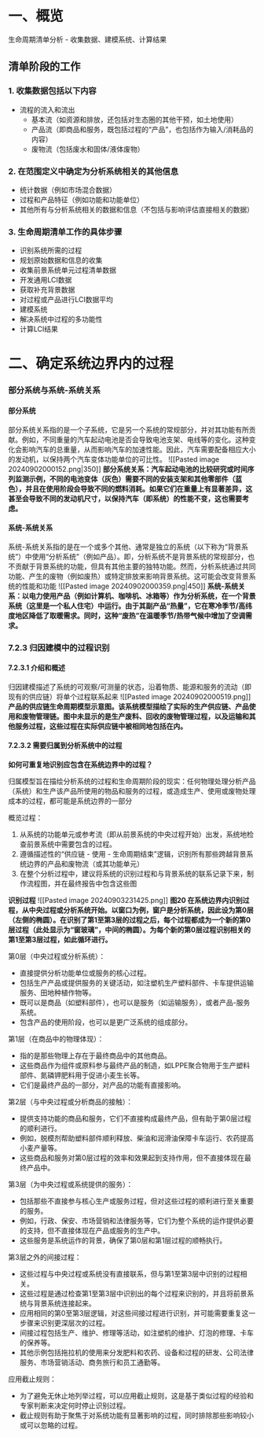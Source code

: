 # 一、概览
生命周期清单分析 - 收集数据、建模系统、计算结果

## 清单阶段的工作
### 1. 收集数据包括以下内容
* 流程的流入和流出
   * 基本流（如资源和排放，还包括对生态圈的其他干预，如土地使用）
   * 产品流（即商品和服务，既包括过程的“产品”，也包括作为输入/消耗品的内容）
   * 废物流（包括废水和固体/液体废物）

### 2. 在范围定义中确定为分析系统相关的其他信息
   * 统计数据（例如市场混合数据）
   * 过程和产品特征（例如功能和功能单位）
   * 其他所有与分析系统相关的数据和信息（不包括与影响评估直接相关的数据）

### 3. 生命周期清单工作的具体步骤
   * 识别系统所需的过程
   * 规划原始数据和信息的收集
   * 收集前景系统单元过程清单数据
   * 开发通用LCI数据
   * 获取补充背景数据
   * 对过程或产品进行LCI数据平均
   * 建模系统
   * 解决系统中过程的多功能性
   * 计算LCI结果

# 二、确定系统边界内的过程
### 部分系统与系统-系统关系
#### 部分系统
部分系统关系指的是一个子系统，它是另一个系统的常规部分，并对其功能有所贡献。例如，不同重量的汽车起动电池是否会导致电池支架、电线等的变化。这种变化会影响汽车的总重量，从而影响汽车的加速性能。因此，汽车需要配备相应大小的发动机，以保持两个汽车变体功能单位的可比性。
![[Pasted image 20240902000152.png|350]]
**部分系统关系：汽车起动电池的比较研究或时间序列监测示例，不同的电池变体（灰色）需要不同的安装支架和其他零部件（蓝色），并且在使用阶段会导致不同的燃料消耗。如果它们在重量上有显著差异，这甚至会导致不同的发动机尺寸，以保持汽车（即系统）的性能不变，这也需要考虑。**

#### 系统-系统关系
系统-系统关系指的是在一个或多个其他、通常是独立的系统（以下称为“背景系统”）中使用“分析系统”（例如产品）。即，分析系统不是背景系统的常规部分，也不贡献于背景系统的功能，但具有其他主要的独特功能。然而，分析系统通过共同功能、产生的废物（例如废热）或特定排放来影响背景系统。这可能会改变背景系统的性能和功能
![[Pasted image 20240902000359.png|450]]
**系统-系统关系：以电力使用产品（例如计算机、咖啡机、冰箱等）作为分析系统，在一个背景系统（这里是一个私人住宅）中运行。由于其副产品“热量”，它在寒冷季节/高纬度地区降低了取暖需求。同时，这种“废热”在温暖季节/热带气候中增加了空调需求。**

### 7.2.3 归因建模中的过程识别
#### 7.2.3.1 介绍和概述
归因建模描述了系统的可观察/可测量的状态，沿着物质、能源和服务的流动（即现有的供应链）将单个过程联系起来
![[Pasted image 20240902000519.png]]
**产品的供应链生命周期模型示意图。该系统模型描绘了实际的生产供应链、产品使用和废物管理链。图中未显示的是生产废料、回收的废物管理过程，以及运输和其他服务过程，这些过程在实际供应链中被相同地包括在内。**

#### 7.2.3.2 需要归属到分析系统中的过程
**如何可重复地识别应包含在系统边界中的过程？**

归属模型旨在描绘分析系统的过程和生命周期阶段的现实：任何物理处理分析产品（系统）和生产该产品所使用的物品和服务的过程，或造成生产、使用或废物处理成本的过程，都可能是系统边界的一部分

概览过程：
1. 从系统的功能单元或参考流（即从前景系统的中央过程开始）出发，系统地检查前景系统中需要包含的过程。
2. 遵循描述性的“供应链 - 使用 - 生命周期结束”逻辑，识别所有那些跨越背景系统边界的产品和废物流（或其功能单元）
3. 在整个分析过程中，建议将系统的识别过程和与背景系统的联系记录下来，制作流程图，并在最终报告中包含这些图

**识别过程**
![[Pasted image 20240903231425.png]]
**图20 在系统边界内识别过程，从中央过程或分析系统开始。以窗口为例，窗户是分析系统，因此设为第0层（左侧的椭圆）。在识别了第1至第3层的过程之后，每个过程都成为一个新的第0层过程（此处显示为“窗玻璃”，中间的椭圆）。为每个新的第0层过程识别相关的第1至第3层过程，如此循环进行。**

第0层（中央过程或分析系统）：

- 直接提供分析功能单位或服务的核心过程。
- 包括生产产品或提供服务的关键活动，如注塑机生产塑料部件、卡车提供运输服务、田地种植作物等。
- 既可以是商品（如塑料部件），也可以是服务（如运输服务），或者产品-服务系统。
- 包含产品的使用阶段，也可以是更广泛系统的组成部分。

第1层（在商品中的物理体现）：
- 指的是那些物理上存在于最终商品中的其他商品。
- 这些商品作为组件或原料参与最终产品的制造，如LPPE聚合物用于生产塑料部件、氮磷钾肥料用于促进小麦生长等。
- 它们是最终产品的一部分，对产品的功能有直接影响。

第2层（与中央过程或分析商品的接触）：
- 提供支持功能的商品和服务，它们不直接构成最终产品，但有助于第0层过程的顺利进行。
- 例如，脱模剂帮助塑料部件顺利释放、柴油和润滑油保障卡车运行、农药提高小麦产量等。
- 这些商品和服务对第0层过程的效率和效果起到支持作用，但不直接体现在最终产品中。

第3层（为中央过程或系统提供的服务）：
- 包括那些不直接参与核心生产或服务过程，但对这些过程的顺利进行至关重要的服务。
- 例如，行政、保安、市场营销和法律服务等，它们为整个系统的运作提供必要的支持，但不直接体现在产品或服务的生产中。
- 这些服务是系统运作的背景，确保了第0层和第1层过程的顺畅执行。

第3层之外的间接过程：
- 这些过程与中央过程或系统没有直接联系，但与第1至第3层中识别的过程相关。
- 这些过程是通过检查第1至第3层中识别出的每个过程来识别的，并且将前景系统与背景系统连接起来。
- 应用相同的第0至第3层逻辑，对这些间接过程进行识别，并可能需要重复这一步骤来识别更深层次的过程。
- 间接过程包括生产、维护、修理等活动，如注塑机的维护、灯泡的修理、卡车的保养等。
- 其他示例包括拖拉机的使用来分发肥料和农药、设备和过程的研发、公司法律服务、市场营销活动、商务旅行和员工通勤等。

应用截止规则：
- 为了避免无休止地列举过程，可以应用截止规则，这是基于类似过程的经验和专家判断来决定何时停止识别过程。
- 截止规则有助于聚焦于对系统功能有显著影响的过程，同时排除那些影响较小或可以忽略的过程。



